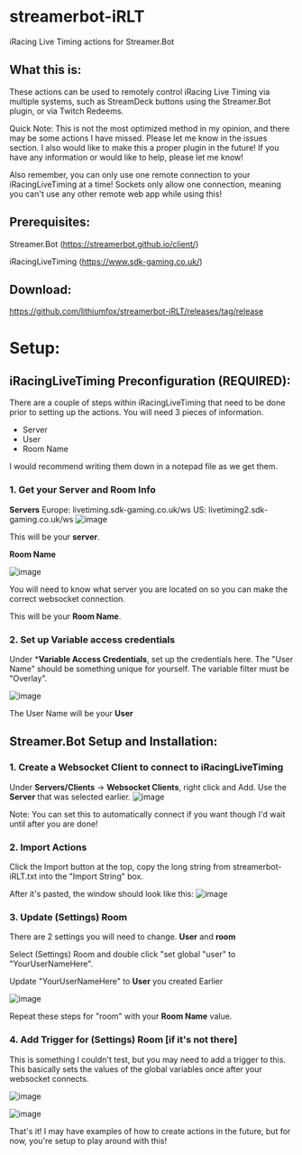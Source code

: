 # streamerbot-iRLT
iRacing Live Timing actions for Streamer.Bot

## What this is:
These actions can be used to remotely control iRacing Live Timing via multiple systems, such as StreamDeck buttons using the Streamer.Bot plugin, or via Twitch Redeems.

Quick Note: This is not the most optimized method in my opinion, and there may be some actions I have missed. Please let me know in the issues section. 
I also would like to make this a proper plugin in the future! If you have any information or would like to help, please let me know!

Also remember, you can only use one remote connection to your iRacingLiveTiming at a time! Sockets only allow one connection, meaning you can't use any other remote web app while using this!

## Prerequisites:
Streamer.Bot (https://streamerbot.github.io/client/)

iRacingLiveTiming (https://www.sdk-gaming.co.uk/)

## Download: 
https://github.com/lithiumfox/streamerbot-iRLT/releases/tag/release

# Setup:

## iRacingLiveTiming Preconfiguration (REQUIRED):

There are a couple of steps within iRacingLiveTiming that need to be done prior to setting up the actions. You will need 3 pieces of information.

- Server
- User
- Room Name

I would recommend writing them down in a notepad file as we get them.

### 1. Get your Server and Room Info
**Servers**
Europe: livetiming.sdk-gaming.co.uk/ws
US: livetiming2.sdk-gaming.co.uk/ws
![image](https://github.com/lithiumfox/streamerbot-iRLT/assets/4545555/cbfbe0c1-05cc-4f4c-88c4-83d603ca246b)

This will be your **server**.

**Room Name**

![image](https://github.com/lithiumfox/streamerbot-iRLT/assets/4545555/3fccef5e-bdd2-4dd3-b884-6014ee6efa96)

You will need to know what server you are located on so you can make the correct websocket connection.

This will be your **Room Name**.

### 2. Set up Variable access credentials

Under ***Variable Access Credentials**, set up the credentials here. The "User Name" should be something unique for yourself. The variable filter must be "Overlay".

![image](https://github.com/lithiumfox/streamerbot-iRLT/assets/4545555/95cf9ce6-bb31-4c9a-af69-9aff73b5f0da)

The User Name will be your **User**

## Streamer.Bot Setup and Installation:

### 1. Create a Websocket Client to connect to iRacingLiveTiming

Under **Servers/Clients** -> **Websocket Clients**, right click and Add. Use the **Server** that was selected earlier.
![image](https://github.com/lithiumfox/streamerbot-iRLT/assets/4545555/000d4077-d4ab-401c-acb3-a0615224ee70)

Note: You can set this to automatically connect if you want though I'd wait until after you are done!

### 2. Import Actions

Click the Import button at the top, copy the long string from streamerbot-iRLT.txt into the "Import String" box. 

After it's pasted, the window should look like this:
![image](https://github.com/lithiumfox/streamerbot-iRLT/assets/4545555/75c766d2-0ac4-427c-b12d-c87afb1b6d50)

### 3. Update (Settings) Room

There are 2 settings you will need to change. **User** and **room**

Select (Settings) Room and double click "set global "user" to "YourUserNameHere".

Update "YourUserNameHere" to **User** you created Earlier

![image](https://github.com/lithiumfox/streamerbot-iRLT/assets/4545555/9e7acddf-9f2d-4a96-8364-ee1246f1a765)

Repeat these steps for "room" with your **Room Name** value.

### 4. Add Trigger for (Settings) Room [if it's not there]

This is something I couldn't test, but you may need to add a trigger to this. This basically sets the values of the global variables once after your websocket connects. 

![image](https://github.com/lithiumfox/streamerbot-iRLT/assets/4545555/743f9da0-937a-487c-9a95-1cbbf6366802)

![image](https://github.com/lithiumfox/streamerbot-iRLT/assets/4545555/80ab8092-5ace-4830-8ce7-d45899029b37)


That's it! I may have examples of how to create actions in the future, but for now, you're setup to play around with this!
